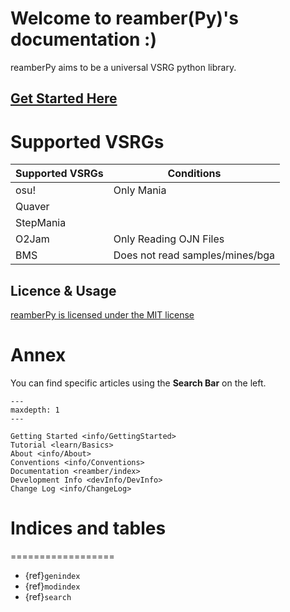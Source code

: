 # Welcome to reamber(Py)'s documentation :)

reamberPy aims to be a universal VSRG python library.

## [**Get Started Here**](info/GettingStarted)

# Supported VSRGs

| Supported VSRGs | Conditions                      |
|-----------------|---------------------------------|
| osu!            | Only Mania                      |
| Quaver          |                                 |
| StepMania       |                                 |
| O2Jam           | Only Reading OJN Files          |
| BMS             | Does not read samples/mines/bga |

## Licence & Usage

[reamberPy is licensed under the MIT license](https://github.com/Eve-ning/reamberPy/blob/master/LICENSE)

# Annex

You can find specific articles using the **Search Bar** on the left.

```{toctree}
---
maxdepth: 1
---

Getting Started <info/GettingStarted>
Tutorial <learn/Basics>
About <info/About>
Conventions <info/Conventions>
Documentation <reamber/index>
Development Info <devInfo/DevInfo>
Change Log <info/ChangeLog>
```

# Indices and tables
==================

* {ref}`genindex`
* {ref}`modindex`
* {ref}`search`
